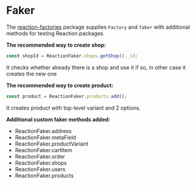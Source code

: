 # Faker
The [reaction-factories](https://github.com/reactioncommerce/reaction-factories) package supplies `Factory` and `faker` with additional methods for testing Reaction packages.

**The recommended way to create shop:**
```javascript
const shopId = ReactionFaker.shops.getShop()._id;
```
It checks whether already there is a shop and use it if so, in other case it
creates the new one

**The recommended way to create product:**
```javascript
const product = ReactionFaker.products.add();
```
It creates product with top-level variant and 2 options.

**Additional custom faker methods added:**
- ReactionFaker.address
- ReactionFaker.metaField
- ReactionFaker.productVariant
- ReactionFaker.cartItem
- ReactionFaker.order
- ReactionFaker.shops
- ReactionFaker.users
- ReactionFaker.products
